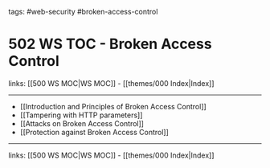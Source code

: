 tags: #web-security #broken-access-control

# 502 WS TOC - Broken Access Control

links: [[500 WS MOC|WS MOC]] - [[themes/000 Index|Index]]

---

- [[Introduction and Principles of Broken Access Control]]
- [[Tampering with HTTP parameters]]
- [[Attacks on Broken Access Control]]
- [[Protection against Broken Access Control]]

---
links: [[500 WS MOC|WS MOC]] - [[themes/000 Index|Index]]
